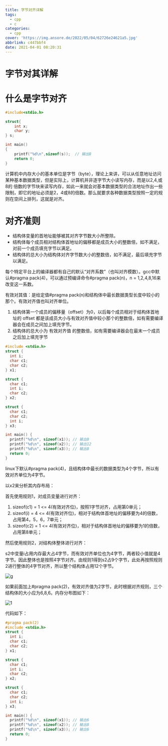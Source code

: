 ```yaml
---
title: 字节对齐详解
tags:
  - cpp
  - c
categories:
  - cpp
cover: 'https://img.ansore.de/2022/05/04/62726e24621a5.jpg'
abbrlink: c447bbf4
date: 2021-04-01 08:20:31
---
```



# 字节对其详解

# 什么是字节对齐

```c
#include<stdio.h>

struct{
    int x;
    char y;
} s;

int main()
{
    printf("%d\n",sizeof(s));  // 输出8
    return 0;
}
```

计算机中内存大小的基本单位是字节（byte），理论上来讲，可以从任意地址访问某种基本数据类型，但是实际上，计算机并非逐字节大小读写内存，而是以2,4,或8的 倍数的字节块来读写内存，如此一来就会对基本数据类型的合法地址作出一些限制，即它的地址必须是2，4或8的倍数。那么就要求各种数据类型按照一定的规则在空间上排列，这就是对齐。

# 对齐准则

- 结构体变量的首地址能够被其对齐字节数大小所整除。
- 结构体每个成员相对结构体首地址的偏移都是成员大小的整数倍，如不满足，对前一个成员填充字节以满足。
- 结构体的总大小为结构体对齐字节数大小的整数倍，如不满足，最后填充字节以满足。

每个特定平台上的编译器都有自己的默认“对齐系数”（也叫对齐模数）。gcc中默认#pragma pack(4)，可以通过预编译命令#pragma pack(n)，n = 1,2,4,8,16来改变这一系数。

有效对其值：是给定值#pragma pack(n)和结构体中最长数据类型长度中较小的那个。有效对齐值也叫对齐单位。

1. 结构体第一个成员的偏移量（offset）为0，以后每个成员相对于结构体首地址的 offset 都是该成员大小与有效对齐值中较小那个的整数倍，如有需要编译器会在成员之间加上填充字节。
2. 结构体的总大小为 有效对齐值 的整数倍，如有需要编译器会在最末一个成员之后加上填充字节

```c
#include <stdio.h>
struct {
  int i;
  char c1;
  char c2;
} x1;

struct {
  char c1;
  int i;
  char c2;
} x2;

struct {
  char c1;
  char c2;
  int i;
} x3;

int main() {
  printf("%d\n", sizeof(x1)); // 输出8
  printf("%d\n", sizeof(x2)); // 输出12
  printf("%d\n", sizeof(x3)); // 输出8
  return 0;
}
```

linux下默认#pragma pack(4)，且结构体中最长的数据类型为4个字节，所以有效对齐单位为4字节。

以x2来分析其内存布局：

首先使用规则1，对成员变量进行对齐：

1. sizeof(c1) = 1 <= 4(有效对齐位)，按照1字节对齐，占用第0单元；
2. sizeof(i) = 4 <= 4(有效对齐位)，相对于结构体首地址的偏移要为4的倍数，占用第4，5，6，7单元；
3. sizeof(c2) = 1 <= 4(有效对齐位)，相对于结构体首地址的偏移要为1的倍数，占用第8单元；

然后使用规则2，对结构体整体进行对齐：

s2中变量i占用内存最大占4字节，而有效对齐单位也为4字节，两者较小值就是4字节。因此整体也是按照4字节对齐。由规则1得到s2占9个字节，此处再按照规则2进行整体的4字节对齐，所以整个结构体占用12个字节。

![g](https://img.ansore.de/2022/05/04/62726fcee9417.png)

如果前面加上#pragma pack(2)，有效对齐值为2字节，此时根据对齐规则，三个结构体的大小应为6,8,6。内存分布图如下：

![1](https://img.ansore.de/2022/05/04/62726fc10601a.png)

代码如下：

```c
#pragma pack(2)
#include <stdio.h>
struct {
  int i;
  char c1;
  char c2;
} x1;

struct {
  char c1;
  int i;
  char c2;
} x2;

struct {
  char c1;
  char c2;
  int i;
} x3;

int main() {
  printf("%d\n", sizeof(x1)); // 输出6
  printf("%d\n", sizeof(x2)); // 输出8
  printf("%d\n", sizeof(x3)); // 输出6
  return 0;
}
```
